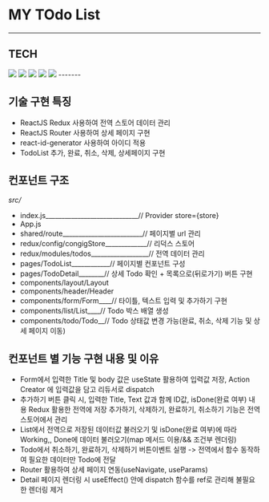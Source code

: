 # MY TOdo List
-------
## TECH
<img src="https://img.shields.io/badge/React-#61DAFB?style=flat-square&logo=react&logoColor=white"/>
<img src="https://img.shields.io/badge/Redux-#764ABC?style=flat-square&logo=redux&logoColor=white"/>
<img src="https://img.shields.io/badge/React Router-#CA4245?style=flat-square&logo=react_router&logoColor=white"/>
<img src="https://img.shields.io/badge/Yarn-#2C8EBB?style=flat-square&logo=yarn&logoColor=white"/>
<img src="https://img.shields.io/badge/styled-components-#DB7093?style=flat-square&logo=styled-components&logoColor=white"/>
-------

## 기술 구현 특징
- ReactJS Redux 사용하여 전역 스토어 데이터 관리
- ReactJS Router 사용하여 상세 페이지 구현
- react-id-generator 사용하여 아이디 적용
- TodoList 추가, 완료, 취소, 삭제, 상세페이지 구현

## 컨포넌트 구조
*src/*
- index.js_____________________________// Provider store={store}
- App.js
- shared/route_________________________// 페이지별 url 관리
- redux/config/congigStore_____________// 리덕스 스토어
- redux/modules/todos__________________// 전역 데이터 관리
- pages/TodoList____________// 페이지별 컨포넌트 구성
- pages/TodoDetail________// 상세 Todo 확인 + 목록으로(뒤로가기) 버튼 구현
- components/layout/Layout
- components/header/Header
- components/form/Form____// 타이틀, 텍스트 입력 및 추가하기 구현
- components/list/List____// Todo 박스 배열 생성
- components/todo/Todo__// Todo 상태값 변경 가능(완료, 취소, 삭제 기능 및 상세 페이지 이동)

## 컨포넌트 별 기능 구현 내용 및 이유
- Form에서 입력한 Title 및 body 값은 useState 활용하여 입력값 저장, Action Creator 에 입력값을 담고 리듀서로 dispatch
- 추가하기 버튼 클릭 시, 입력한 Title, Text 값과 함께 ID값, isDone(완료 여부) 내용 Redux 활용한 전역에 저장 추가하기, 삭제하기, 완료하기, 취소하기 기능은 전역 스토어에서 관리
- List에서 전역으로 저장된 데이터값 불러오기 및 isDone(완료 여부)에 따라 Working,, Done에 데이터 불러오기(map 메서드 이용/&& 조건부 렌더링)
- Todo에서 취소하기, 완료하기, 삭제하기 버튼이벤트 실행 -> 전역에서 함수 동작하여 필요한 데이터만 Todo에 전달
- Router 활용하여 상세 페이지 연동(useNavigate, useParams)
- Detail 페이지 렌더링 시 useEffect() 안에 dispatch 함수를 ref로 관리해 불필요한 렌더링 제거
